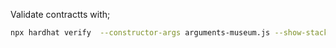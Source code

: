 Validate contractts with;

```bash
npx hardhat verify  --constructor-args arguments-museum.js --show-stack-traces --network mumbai 0xC90cb99EE0877c42a0B7FA9e437bffd4239969b1
```